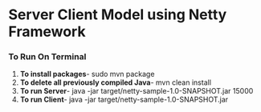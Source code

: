# Server Client Model using Netty Framework
<h3>To Run On Terminal</h3>
<ol>
<li><strong>To install packages</strong>- sudo mvn package</li>
<li><strong>To delete all previously compiled Java</strong>- mvn clean install</li>
<li><strong>To run Server</strong>- java -jar target/netty-sample-1.0-SNAPSHOT.jar 15000</li>
<li><strong>To run Client</strong>- java -jar target/netty-sample-1.0-SNAPSHOT.jar</li>
</ol>

